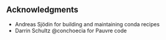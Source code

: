 ## Acknowledgments

- Andreas Sjödin for building and maintaining conda recipes
- Darrin Schultz @conchoecia for Pauvre code
